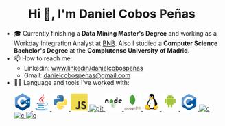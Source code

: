 
<h1 align="center">Hi 👋, I'm Daniel Cobos Peñas</h1>

<ul>
  <li>🎓 Currently finishing a <b>Data Mining Master's Degree</b> and working as a Workday Integration Analyst at <a href="https://www.bnetbuilders.com/">BNB</a>. Also I studied a <b>Computer Science Bachelor's Degree</b> at the <b>Complutense University of Madrid.</b></li>
  <li>📫 How to reach me:
    <ul>
      <li> Linkedin: <a href="https://www.linkedin.com/in/daniel-cobos-pe%C3%B1as-0b1a3623a/">www.linkedin/danielcobospeñas</a> </li>
      <li> Gmail: <a href="mailto:danielcobospenas@gmail.com">danielcobospenas@gmail.com</a>   </li>
    </ul>
  </li>
  <li>👨‍💻 Language and tools I've worked with: <br><br>
    <a href="https://www.w3schools.com/cpp/" target="_blank" rel="noreferrer"> <img src="https://raw.githubusercontent.com/devicons/devicon/master/icons/cplusplus/cplusplus-original.svg" alt="cplusplus" width="40" height="40"/> </a> 
    <a href="https://www.java.com" target="_blank" rel="noreferrer"> <img src="https://raw.githubusercontent.com/devicons/devicon/master/icons/java/java-original.svg" alt="java" width="40" height="40"/> </a> 
    <a href="https://www.python.org" target="_blank" rel="noreferrer"> <img src="https://raw.githubusercontent.com/devicons/devicon/master/icons/python/python-original.svg" alt="python" width="40" height="40"/> </a> 
    <a href="https://developer.mozilla.org/en-US/docs/Web/JavaScript" target="_blank" rel="noreferrer"> <img src="https://raw.githubusercontent.com/devicons/devicon/master/icons/javascript/javascript-original.svg" alt="javascript" width="40" height="40"/> </a> 
    <a href="https://git-scm.com/" target="_blank" rel="noreferrer"> <img src="https://www.vectorlogo.zone/logos/git-scm/git-scm-icon.svg" alt="git" width="40" height="40"/> </a> 
    <a href="https://nodejs.org" target="_blank" rel="noreferrer"> <img src="https://raw.githubusercontent.com/devicons/devicon/master/icons/nodejs/nodejs-original-wordmark.svg" alt="nodejs" width="40" height="40"/> </a> 
    <a href="https://www.mongodb.com/" target="_blank" rel="noreferrer"> <img src="https://raw.githubusercontent.com/devicons/devicon/master/icons/mongodb/mongodb-original-wordmark.svg" alt="mongodb" width="40" height="40"/> 
    </a> 
    <a href="https://www.linux.org/" target="_blank" rel="noreferrer"> <img src="https://raw.githubusercontent.com/devicons/devicon/master/icons/linux/linux-original.svg" alt="linux" width="40" height="40"/> </a> 
    <a href="https://developer.android.com" target="_blank" rel="noreferrer"> <img src="https://raw.githubusercontent.com/devicons/devicon/master/icons/android/android-original-wordmark.svg" alt="android" width="40" height="40"/> </a>
    <a href="https://www.cprogramming.com/" target="_blank" rel="noreferrer"> <img src="https://raw.githubusercontent.com/devicons/devicon/master/icons/c/c-original.svg" alt="c" width="40" height="40"/> </a>
    <a href="https://spark.apache.org/" target="_blank" rel="noreferrer"> <img src="https://cdn.icon-icons.com/icons2/2699/PNG/512/apache_spark_logo_icon_170560.png" alt="c" width="40" height="40"/> </a>
    <a href="https://learn.microsoft.com/en-us/dotnet/csharp/" target="_blank" rel="noreferrer"> <img src="https://www.netgen.co.za/wp-content/uploads/2022/03/C-image-for-Netgen-1024x1024.png" alt="c" width="40" height="40"/> </a>
    <a href="https://kotlinlang.org/" target="_blank" rel="noreferrer"> <img src="https://upload.wikimedia.org/wikipedia/commons/7/74/Kotlin_Icon.png" alt="c" width="40" height="40"/> </a>
  </li>
</ul>
